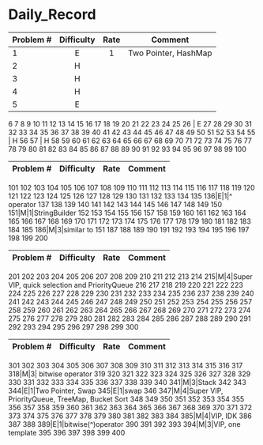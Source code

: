# Daily_Record


Problem # | Difficulty | Rate | Comment
:-|:-:|:-:|:-:
1 | E | 1 | Two Pointer, HashMap
2 | H
3 | H
4 | H
5 | E
6
7
8
9
10
11
12
13
14
15
16
17
18
19
20
21
22
23
24
25
26 | E
27
28
29
30
31
32
33
34
35
36
37
38
39
40
41
42
43
44
45
46
47
48
49
50
51
52
53
54
55 | H
56
57 | H
58
59
60
61
62
63
64
65
66
67
68
69
70
71
72
73
74
75
76
77
78
79
80
81
82
83
84
85
86
87
88
89
90
91
92
93
94
95
96
97
98
99
100



Problem # | Difficulty | Rate | Comment
:-|:-:|:-:|:-:
101
102
103
104
105
106
107
108
109
110
111
112
113
114
115
116
117
118
119
120
121
122
123
124
125
126
127
128
129
130
131
132
133
134
135
136|E|1|^ operator
137
138
139
140
141
142
143
144
145
146
147
148
149
150
151|M|1|StringBuilder
152
153
154
155
156
157
158
159
160
161
162
163
164
165
166
167
168
169
170
171
172
173
174
175
176
177
178
179
180
181
182
183
184
185
186|M|3|similar to 151
187
188
189
190
191
192
193
194
195
196
197
198
199
200

Problem # | Difficulty | Rate | Comment
:-|:-:|:-:|-:
201
202
203
204
205
206
207
208
209
210
211
212
213
214
215|M|4|Super VIP, quick selection and PriorityQueue
216
217
218
219
220
221
222
223
224
225
226
227
228
229
230
231
232
233
234
235
236
237
238
239
240
241
242
243
244
245
246
247
248
249
250
251
252
253
254
255
256
257
258
259
260
261
262
263
264
265
266
267
268
269
270
271
272
273
274
275
276
277
278
279
280
281
282
283
284
285
286
287
288
289
290
291
292
293
294
295
296
297
298
299
300


Problem # | Difficulty | Rate | Comment
:-|:-:|:-:|:-:
301
302
303
304
305
306
307
308
309
310
311
312
313
314
315
316
317
318|M|3| bitwise operator
319
320
321
322
323
324
325
326
327
328
329
330
331
332
333
334
335
336
337
338
339
340
341|M|3|Stack
342
343
344|E|1|Two Pointer, Swap
345|E|1|swap
346
347|M|4|Super VIP, PriorityQueue, TreeMap, Bucket Sort
348
349
350
351
352
353
354
355
356
357
358
359
360
361
362
363
364
365
366
367
368
369
370
371
372
373
374
375
376
377
378
379
380
381
382
383
384
385|M|4|VIP, IDK
386
387
388
389|E|1|bitwise(^)operator
390
391
392
393
394|M|3|VIP, one template
395
396
397
398
399
400

